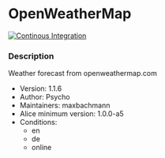 # OpenWeatherMap

[![Continous Integration](https://gitlab.com/project-alice-assistant/skills/skill_OpenWeatherMap/badges/master/pipeline.svg)](https://gitlab.com/project-alice-assistant/skills/skill_OpenWeatherMap/pipelines/latest)

### Description
Weather forecast from openweathermap.com

- Version: 1.1.6
- Author: Psycho
- Maintainers: maxbachmann
- Alice minimum version: 1.0.0-a5
- Conditions:
  - en
  - de
  - online
